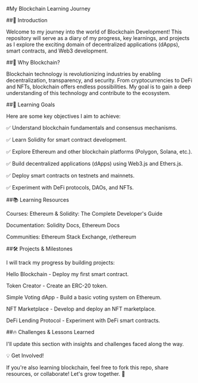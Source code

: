 #My Blockchain Learning Journey

##🚀 Introduction

Welcome to my journey into the world of Blockchain Development! This repository will serve as a diary of my progress, key learnings, and projects as I explore the exciting domain of decentralized applications (dApps), smart contracts, and Web3 development.

##📌 Why Blockchain?

Blockchain technology is revolutionizing industries by enabling decentralization, transparency, and security. From cryptocurrencies to DeFi and NFTs, blockchain offers endless possibilities. My goal is to gain a deep understanding of this technology and contribute to the ecosystem.

##🎯 Learning Goals

Here are some key objectives I aim to achieve:

✅ Understand blockchain fundamentals and consensus mechanisms.

✅ Learn Solidity for smart contract development.

✅ Explore Ethereum and other blockchain platforms (Polygon, Solana, etc.).

✅ Build decentralized applications (dApps) using Web3.js and Ethers.js.

✅ Deploy smart contracts on testnets and mainnets.

✅ Experiment with DeFi protocols, DAOs, and NFTs.

##📚 Learning Resources

Courses: Ethereum & Solidity: The Complete Developer's Guide

Documentation: Solidity Docs, Ethereum Docs

Communities: Ethereum Stack Exchange, r/ethereum

##🛠 Projects & Milestones

I will track my progress by building projects:

Hello Blockchain - Deploy my first smart contract.

Token Creator - Create an ERC-20 token.

Simple Voting dApp - Build a basic voting system on Ethereum.

NFT Marketplace - Develop and deploy an NFT marketplace.

DeFi Lending Protocol - Experiment with DeFi smart contracts.

##🔥 Challenges & Lessons Learned

I'll update this section with insights and challenges faced along the way.

💡 Get Involved!

If you're also learning blockchain, feel free to fork this repo, share resources, or collaborate! Let's grow together. 🚀



